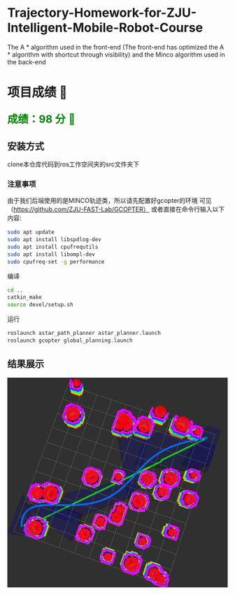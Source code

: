 # Trajectory-Homework-for-ZJU-Intelligent-Mobile-Robot-Course
The A * algorithm used in the front-end (The front-end has optimized the A * algorithm with shortcut through visibility) and the Minco algorithm used in the back-end

# 项目成绩 🎉
<p style="color: green; font-size: 24px;"><strong>成绩：98 分</strong> 🌟</p>

## 安装方式

clone本仓库代码到ros工作空间夹的src文件夹下

### 注意事项

由于我们后端使用的是MINCO轨迹类，所以请先配置好gcopter的环境
可见（https://github.com/ZJU-FAST-Lab/GCOPTER）
或者直接在命令行输入以下内容:

```bash
sudo apt update
sudo apt install libspdlog-dev
sudo apt install cpufrequtils
sudo apt install libompl-dev
sudo cpufreq-set -g performance
```

编译

```bash
cd ..
catkin_make
source devel/setup.sh
```

运行

```bash
roslaunch astar_path_planner astar_planner.launch
roslaunch gcopter global_planning.launch 
```

## 结果展示
![展示效果](./output.jpg)


